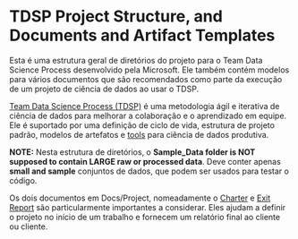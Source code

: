  # TDSP Project Structure, and Documents and Artifact Templates

Esta é uma estrutura geral de diretórios do projeto para o Team Data Science Process desenvolvido pela Microsoft. Ele também contém modelos para vários documentos que são recomendados como parte da execução de um projeto de ciência de dados ao usar o TDSP. 

[Team Data Science Process (TDSP)](https://colab.research.google.com/drive/1rxc_XahIuEK2h7DHHfBCQz4i0ZJV4JpI?authuser=1#scrollTo=EYErpCgJFh0o) é uma metodologia ágil e iterativa de ciência de dados para melhorar a colaboração e o aprendizado em equipe. Ele é suportado por uma definição de ciclo de vida, estrutura de projeto padrão, modelos de artefatos e [tools](https://github.com/carwilfer/Projeto-IoT-e-Data-Science) para ciência de dados produtiva. 


**NOTE:** Nesta estrutura de diretórios, o **Sample_Data folder is NOT supposed to contain LARGE raw or processed data**. Deve conter apenas **small and sample** conjuntos de dados, que podem ser usados ​​para testar o código.

Os dois documentos em Docs/Project, nomeadamente o [Charter](./Docs/Project/Charter.md) e [Exit Report](./Docs/Project/Exit%20Report.md) são particularmente importantes a considerar. Eles ajudam a definir o projeto no início de um trabalho e fornecem um relatório final ao cliente ou cliente.
